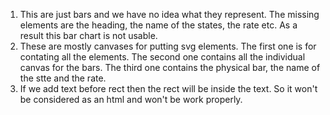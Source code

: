 1. This are just bars and we have no idea what they represent. The missing elements are the heading, the name of the states, the rate etc. As a result this bar chart is not usable.
2. These are mostly canvases for putting svg elements. The first one is for contating all the elements. The second one contains all the individual canvas for the bars. The third one contains the physical bar, the name of the stte and the rate.
3. If we add text before rect then the rect will be inside the text. So it won't be considered as an html and won't be work properly.